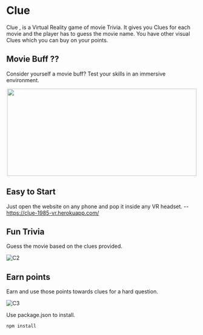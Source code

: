 # Clue

Clue , is a Virtual Reality game of movie Trivia. It gives you Clues for each movie and the player has to guess the movie name. You have other visual Clues which you can buy on your points. 


## Movie Buff ??

Consider yourself a movie buff? Test your skills in an immersive environment. 

<p align="center">
  <img width="500" height="231" src="https://user-images.githubusercontent.com/19146537/65630432-6f363e80-dfa3-11e9-9557-44d047c15a63.gif">
</p>

## Easy to Start

Just open the website on any phone and pop it inside any VR headset. -- https://clue-1985-vr.herokuapp.com/



## Fun Trivia

Guess the movie based on the clues provided.

![C2](https://user-images.githubusercontent.com/19146537/65628489-82dfa600-df9f-11e9-9195-010cda9c29f1.png)

## Earn points 

Earn and use those points towards clues for a hard question.

![C3](https://user-images.githubusercontent.com/19146537/65629527-7fe5b500-dfa1-11e9-8a16-f1f5623fee48.png)





Use package.json to install.

```bash
npm install
```
